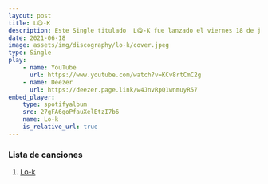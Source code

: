 ```yaml
---
layout: post
title: L😋-K
description: Este Single titulado  L😋-K fue lanzado el viernes 18 de junio, como parte de la exploración del proceso de creación musical de Jhey Pi.
date: 2021-06-18
image: assets/img/discography/lo-k/cover.jpeg
type: Single
play:
    - name: YouTube
      url: https://www.youtube.com/watch?v=KCv8rtCmC2g
    - name: Deezer
      url: https://deezer.page.link/w4JnvRpQ1wnmuyR57
embed_player:
    type: spotifyalbum
    src: 27gFA6goPfauXelEtzI7b6
    name: Lo-k
    is_relative_url: true
---
```


### Lista de canciones

1. <a href="https://smarturl.it/Lo-K-JheyPi"> Lo-k </a>
